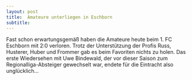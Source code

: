 ```yaml
---
layout: post
title:  Amateure unterliegen in Eschborn
subtitle:  
---
```


Fast schon erwartungsgemäß haben die Amateure heute beim 1. FC Eschborn mit 2:0 verloren. Trotz der Unterstützung der Profis Russ, Husterer, Huber und Frommer gab es beim Favoriten nichts zu holen. Das erste Wiedersehen mit Uwe Bindewald, der vor dieser Saison zum Regionalliga-Absteiger gewechselt war, endete für die Eintracht also unglücklich...


